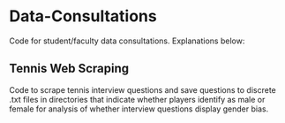 # Data-Consultations
Code for student/faculty data consultations. Explanations below:
## Tennis Web Scraping
Code to scrape tennis interview questions and save questions to discrete .txt files in directories that indicate whether players identify as male or female for analysis of whether interview questions display gender bias. 
